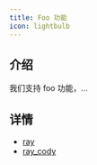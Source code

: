 ```yaml
---
title: Foo 功能
icon: lightbulb
---
```


## 介绍

我们支持 foo 功能，...

## 详情

- [ray](ray.md)
- [ray_cody](ray_copy.md)
